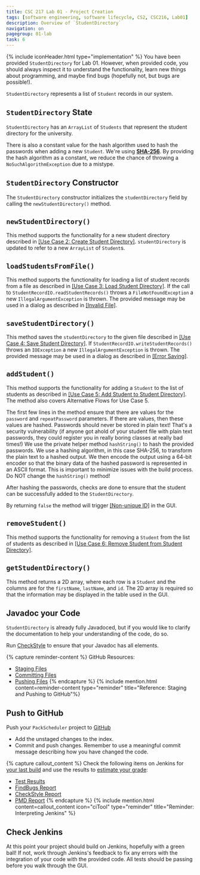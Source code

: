 ```yaml
---
title: CSC 217 Lab 01 - Project Creation
tags: [software engineering, software lifecycle, CS2, CSC216, Lab01]
description: Overview of `StudentDirectory`
navigation: on
pagegroup: 01-lab
task: 6
---
```


{% include iconHeader.html type="implementation" %}
You have been provided `StudentDirectory` for Lab 01.  However, when provided code, you should always inspect it to understand the functionality, learn new things about programming, and maybe find bugs (hopefully not, but bugs are possible!).

`StudentDirectory` represents a list of `Student` records in our system.


## `StudentDirectory` State
`StudentDirectory` has an `ArrayList` of `Students` that represent the student directory for the university.  

There is also a constant value for the hash algorithm used to hash the passwords when adding a new `Student`.  We're using [**SHA-256**](https://en.wikipedia.org/wiki/SHA-2).  By providing the hash algorithm as a constant, we reduce the chance of throwing a `NoSuchAlgorithmException` due to a mistype.


## `StudentDirectory` Constructor
The `StudentDirectory` constructor initializes the `studentDirectory` field by calling the `newStudentDirectory()` method. 


## `newStudentDirectory()`
This method supports the functionality for a new student directory described in [[Use Case 2: Create Student Directory]](01-lab-requirements#uc2).  `studentDirectory` is updated to refer to a new `ArrayList` of `Student`s.


## `loadStudentsFromFile()`
This method supports the functionality for loading a list of student records from a file as described in [[Use Case 3: Load Student Directory]](01-lab-requirements#uc3). If the call to `StudentRecordIO.readStudentRecords()` throws a `FileNotFoundException` a new `IllegalArgumentException` is thrown.  The provided message may be used in a dialog as described in [[Invalid File]](01-lab-requirements#uc3-invalid-file).

## `saveStudentDirectory()`
This method saves the `studentDirectory` to the given file described in [[Use Case 4: Save Student Directory]](01-lab-requirements#uc4).  If `StudentRecordIO.writeStudentRecords()` throws an `IOException` a new `IllegalArgumentException` is thrown.  The provided message may be used in a dialog as described in [[Error Saving]](01-lab-requirements#uc5-error-saving).


## `addStudent()`
This method supports the functionality for adding a `Student` to the list of students as described in [[Use Case 5: Add Student to Student Directory]](01-lab-requirements#uc5).  The method also covers Alternative Flows for Use Case 5.  

The first few lines in the method ensure that there are values for the `password` and `repeatPassword` parameters.  If there are values, then these values are hashed.  Passwords should never be stored in plain text!  That's a security vulnerability (if anyone got ahold of your student file with plain text passwords, they could register you in really boring classes at really bad times!)  We use the private helper method `hashString()` to hash the provided passwords. We use a hashing algorithm, in this case SHA-256, to transform the plain text to a hashed output.  We then encode the output using a 64-bit encoder so that the binary data of the hashed password is represented in an ASCII format.  This is important to minimize issues with the build process.  Do NOT change the `hashString()` method!

After hashing the passwords, checks are done to ensure that the student can be successfully added to the `StudentDirectory`.

By returning `false` the method will trigger [[Non-unique ID]](01-lab-requirements#uc5-non-unique-id) in the GUI.


## `removeStudent()`
This method supports the functionality for removing a `Student` from the list of students as described in [[Use Case 6: Remove Student from Student Directory]](01-lab-requirements#uc6).


## `getStudentDirectory()`
This method returns a 2D array, where each row is a `Student` and the columns are for the `firstName`, `lastName`, and `id`.  The 2D array is required so that the information may be displayed in the table used in the GUI.





## Javadoc your Code
`StudentDirectory` is already fully Javadoced, but if you would like to clarify the documentation to help your understanding of the code, do so.

Run [CheckStyle](https://pages.github.ncsu.edu/engr-csc216/guided-projects/gp1/gp1-static-analysis#checkstyle) to ensure that your Javadoc has all elements.

{% capture reminder-content %} 
GitHub Resources:

  * [Staging Files](https://pages.github.ncsu.edu/engr-csc-software-development/practices-tools/git/git-staging)
  * [Committing Files](https://pages.github.ncsu.edu/engr-csc-software-development/practices-tools/git/git-commit)
  * [Pushing Files](https://pages.github.ncsu.edu/engr-csc-software-development/practices-tools/git/git-push)
{% endcapture %} {% include mention.html content=reminder-content type="reminder" title="Reference: Staging and Pushing to GitHub"%}
## Push to GitHub
Push your `PackScheduler` project to [GitHub](https://github.ncsu.edu)

  * Add the unstaged changes to the index.
  * Commit and push changes.  Remember to use a meaningful commit message describing how you have changed the code.  


{% capture callout_content %}
Check the following items on Jenkins for [your last build](https://pages.github.ncsu.edu/engr-csc-software-development/practices-tools/jenkins/#build-summary-page) and use the results to [estimate your grade](https://pages.github.ncsu.edu/engr-csc-software-development/practices-tools/jenkins/#grade-estimation-example):

  * [Test Results](https://pages.github.ncsu.edu/engr-csc-software-development/practices-tools/jenkins/#test-results)
  * [FindBugs Report](https://pages.github.ncsu.edu/engr-csc-software-development/practices-tools/jenkins/#findbugs-report)
  * [CheckStyle Report](https://pages.github.ncsu.edu/engr-csc-software-development/practices-tools/jenkins/#checkstyle-report)
  * [PMD Report](https://pages.github.ncsu.edu/engr-csc-software-development/practices-tools/jenkins/#pmd-report)
{% endcapture %}
{% include mention.html content=callout_content icon="ciTool" type="reminder" title="Reminder: Interpreting Jenkins" %}
## Check Jenkins
At this point your project should build on Jenkins, hopefully with a green ball!  If not, work through Jenkins's feedback to fix any errors with the integration of your code with the provided code.  All tests should be passing before you walk through the GUI.




